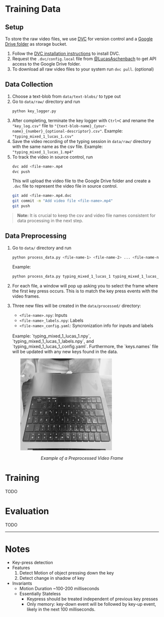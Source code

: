 # Training Data

## Setup

To store the raw video files, we use [DVC](https://dvc.org/doc) for version control and a [Google Drive folder](https://drive.google.com/drive/folders/0APuRyssmqP4NUk9PVA) as storage bucket.

1. Follow the [DVC installation instructions](https://dvc.org/doc/install) to install DVC.
2. Request the `.dvc/config.local` file from [@LucasAschenbach](https://github.com/LucasAschenbach) to get API access to the Google Drive folder.
3. To download all raw video files to your system run `dvc pull`. (optional)

## Data Collection

1. Choose a text-blob from `data/text-blobs/` to type out
2. Go to `data/raw/` directory and run
   ```bash
   python key_logger.py
   ```
3. After completing, terminate the key logger with `Ctrl+C` and rename the `"key_log.csv"` file to `"{text-blob-name}_{your-name}_{number}_{optional-descriptor}.csv"`. Example: `"typing_mixed_1_lucas_1.csv"`
4. Save the video recording of the typing session in `data/raw/` directory with the same name as the csv file. Example: `"typing_mixed_1_lucas_1.mp4"`
5. To track the video in source control, run
   ```bash
   dvc add <file-name>.mp4
   dvc push
   ```
   This will upload the video file to the Google Drive folder and create a `.dvc` file to represent the video file in source control.
   ```bash
   git add <file-name>.mp4.dvc
   git commit -m "Add video file <file-name>.mp4"
   git push
   ```

> **Note:** It is crucial to keep the csv and video file names consistent for data processing in the next step.

## Data Preprocessing

1. Go to `data/` directory and run
   ```bash
   python process_data.py <file-name-1> <file-name-2> ... <file-name-n>
   ```
   Example:
   ```bash
   python process_data.py typing_mixed_1_lucas_1 typing_mixed_1_lucas_2 typing_mixed_1_lucas_3
   ```
2. For each file, a window will pop up asking you to select the frame where the first key press occurs. This is to match the key press events with the video frames.
3. Three new files will be created in the `data/processed/` directory: 
   - `<file-name>.npy`: Inputs
   - `<file-name>_labels.npy`: Labels
   - `<file-name>_config.yaml`: Syncronization info for inputs and labels

   <br>
   Example: `typing_mixed_1_lucas_1.npy`, `typing_mixed_1_lucas_1_labels.npy`, and `typing_mixed_1_lucas_1_config.yaml`. Furthermore, the `keys.names` file will be updated with any new keys found in the data.

<p align="center" style="max-width: 400px;">
    <img src="./docs/assets/video_preprocessing_preview.png" alt="Video Preprocessing Preview" width="300px">
    <p align="center">
        <i>Example of a Preprocessed Video Frame</i>
    </p>
</p>

# Training

TODO

# Evaluation

TODO

---

# Notes

- Key-press detection
- Features
    1. Detect Motion of object pressing down the key
    2. Detect change in shadow of key
- Invariants
    - Motion Duration ~100-200 milliseconds
    - Essentially Stateless
        - Keypress should be treated independent of previous key presses
        - Only memory: key-down event will be followed by key-up event, likely in the next 100 milliseconds.
